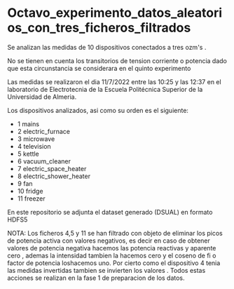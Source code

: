 # Octavo_experimento_datos_aleatorios_con_tres_ficheros_filtrados

Se analizan las medidas de  10 dispositivos conectados a tres ozm's . 

No se tienen en cuenta los transitorios de tension corriente o potencia  dado que esta circunstancia se considerara en el quinto experimento

Las medidas se realizaron el dia 11/7/2022 entre las 10:25 y las 12:37 en el laboratorio de Electrotecnia de la Escuela Politécnica Superior de la Universidad de Almeria.

Los dispositivos analizados,  asi como su orden es el siguiente:

 - 1 mains
 - 2 electric_furnace
 - 3 microwave
 - 4 television
 - 5 kettle
 - 6 vacuum_cleaner
 - 7 electric_space_heater
 - 8 electric_shower_heater
 - 9 fan
 - 10 fridge
 - 11 freezer

En este repositorio se adjunta el dataset generado (DSUAL) en formato HDFS5

NOTA:  Los ficheros  4,5 y 11 se han filtrado con objeto de eliminar los picos de potencia activa con valores negativos, es decir en caso de obtener valores de potencia negativa   hacemos las potencia reactivas y aparente cero , ademas la intensidad tambien la hacemos cero  y el coseno de fi o factor de potencia loshacemos uno. Por cierto como el dispositivo 4  tenia las medidas invertidas tambien se invierten los valores . Todos estas acciones se realizan en la fase 1 de preparacion de los datos. 

